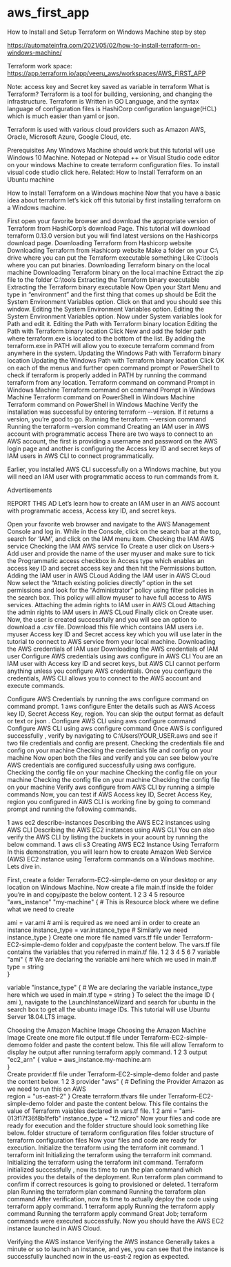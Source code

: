 # aws_first_app

How to Install and Setup Terraform on Windows Machine step by step

https://automateinfra.com/2021/05/02/how-to-install-terraform-on-windows-machine/

Terraform work space:
https://app.terraform.io/app/veeru_aws/workspaces/AWS_FIRST_APP

Note: access key and Secret key saved as variable in terraform
What is Terraform?
Terraform is a tool for building, versioning, and changing the infrastructure. Terraform is Written in GO Language, and the syntax language of configuration files is HashiCorp configuration language(HCL) which is much easier than yaml or json.

Terraform is used with various cloud providers such as Amazon AWS, Oracle, Microsoft Azure, Google Cloud, etc.

Prerequisites
Any Windows Machine should work but this tutorial will use Windows 10 Machine.
Notepad or Notepad ++ or Visual Studio code editor on your windows Machine to create terraform configuration files. To install visual code studio click here.
Related: How to Install Terraform on an Ubuntu machine

How to Install Terraform on a Windows machine
Now that you have a basic idea about terraform let’s kick off this tutorial by first installing terraform on a Windows machine.

First open your favorite browser and download the appropriate version of Terraform from HashiCorp’s download Page. This tutorial will download terraform 0.13.0 version but you will find latest versions on the Hashicorps download page.
Downloading Terraform from Hashicorp website
Downloading Terraform from Hashicorp website
Make a folder on your C:\ drive where you can put the Terraform executable something Like  C:\tools where you can put binaries.
Downloading Terraform binary on the local machine
Downloading Terraform binary on the local machine
Extract the zip file to the folder C:\tools
Extracting the Terraform binary executable
Extracting the Terraform binary executable
Now Open your Start Menu and type in “environment” and the first thing that comes up should be Edit the System Environment Variables option. Click on that and you should see this window.
Editing the System Environment Variables option.
Editing the System Environment Variables option.
Now under System variables look for Path and edit it.
Editing the Path with Terraform binary location
Editing the Path with Terraform binary location
Click New and add the folder path where terraform.exe is located to the bottom of the list. By adding the terraform.exe in PATH will allow you to execute terraform command from anywhere in the system.
Updating the Windows Path with Terraform binary location
Updating the Windows Path with Terraform binary location
Click OK on each of the menus and further open command prompt or PowerShell to check if terraform is properly added in PATH by running the command terraform from any location.
Terraform command on command Prompt in Windows Machine
Terraform command on command Prompt in Windows Machine
Terraform command on PowerShell in Windows Machine 
Terraform command on PowerShell in Windows Machine
Verify the installation was successful by entering terraform --version. If it returns a version, you’re good to go.
Running the terraform --version command
Running the terraform –version command
Creating an IAM user in AWS account with programmatic access
There are two ways to connect to an AWS account, the first is providing a username and password on the AWS login page and another is configuring the Access key ID and secret keys of IAM users in AWS CLI to connect programmatically.

Earlier, you installed AWS CLI successfully on a Windows machine, but you will need an IAM user with programmatic access to run commands from it.

Advertisements

REPORT THIS AD
Let’s learn how to create an IAM user in an AWS account with programmatic access, Access key ID, and secret keys.

Open your favorite web browser and navigate to the AWS Management Console and log in.
While in the Console, click on the search bar at the top, search for ‘IAM’, and click on the IAM menu item.
Checking the IAM AWS service
Checking the IAM AWS service
To Create a user click on Users→ Add user and provide the name of the user myuser and make sure to tick the Programmatic access checkbox in Access type which enables an access key ID and secret access key and then hit the Permissions button.
Adding the IAM user in AWS CLoud
Adding the IAM user in AWS CLoud
Now select the “Attach existing policies directly” option in the set permissions and look for the “Administrator” policy using filter policies in the search box. This policy will allow myuser to have full access to AWS services.
Attaching the admin rights to IAM user in AWS CLoud
Attaching the admin rights to IAM users in AWS CLoud
Finally click on Create user.
Now, the user is created successfully and you will see an option to download a .csv file. Download this file which contains IAM users i.e. myuser Access key ID and Secret access key which you will use later in the tutorial to connect to AWS service from your local machine.
Downloading the AWS credentials of IAM user 
Downloading the AWS credentials of IAM user
Configure AWS credentials using aws configure in AWS CLI
You are an IAM user with Access key ID and secret keys, but AWS CLI cannot perform anything unless you configure AWS credentials. Once you configure the credentials, AWS CLI allows you to connect to the AWS account and execute commands.

Configure AWS Credentials by running the aws configure command on command prompt.
1
aws configure
Enter the details such as AWS Access key ID, Secret Access Key, region. You can skip the output format as default or text or json .
Configure AWS CLI using aws configure command
Configure AWS CLI using aws configure command
Once AWS is configured successfully , verify by navigating to C:\Users\YOUR_USER\.aws  and see if two file credentials and config are present.
Checking the credentials file and config on your machine
Checking the credentials file and config on your machine
Now open both the files and verify and you can see below you’re AWS credentials are configured successfully using aws configure.
Checking the config file on your machine
Checking the config file on your machine
Checking the config file on your machine
Checking the config file on your machine
Verify aws configure from AWS CLI by running a simple commands
Now, you can test if AWS Access key ID, Secret Access Key, region you configured in AWS CLI is working fine by going to command prompt and running the following commands.

1
aws ec2 describe-instances
Describing the AWS EC2 instances using AWS CLI
Describing the AWS EC2 instances using AWS CLI
You can also verify the AWS CLI by listing the buckets in your acount by running the below command.
1
aws cli s3
Creating AWS EC2 Instance Using Terraform
In this demonstration, you will learn how to create Amazon Web Service (AWS) EC2 instance using Terraform commands on a Windows machine. Lets dive in.

First, create a folder Terraform-EC2-simple-demo on your desktop or any location on Windows Machine.
Now create a file main.tf inside the folder you’re in and copy/paste the below content.
1
2
3
4
5
resource "aws_instance" "my-machine" {          # This is Resource block where we define what we need to create
 
  ami = var.ami                                 # ami is required as we need ami in order to create an instance
  instance_type = var.instance_type             # Similarly we need instance_type
}
Create one more file named vars.tf file under Terraform-EC2-simple-demo folder and copy/paste the content below. The vars.tf file contains the variables that you referred in main.tf file.
1
2
3
4
5
6
7
variable "ami" {                       # We are declaring the variable ami here which we used in main.tf
  type = string      
}
 
variable "instance_type" {             # We are declaring the variable instance_type here which we used in main.tf
  type = string 
}
To select the the image ID ( ami ), navigate to the LaunchInstanceWizard and search for ubuntu in the search box to get all the ubuntu image IDs. This tutorial will use Ubuntu Server 18.04.LTS image.

Choosing the Amazon Machine Image
Choosing the Amazon Machine Image
Create one more file output.tf file under Terraform-EC2-simple-demomo folder and paste the content below. This file will allow Terraform to display he output after running terraform apply command.
1
2
3
output "ec2_arn" {
  value = aws_instance.my-machine.arn    
}  
Create provider.tf file under Terraform-EC2-simple-demo folder and paste the content below.
1
2
3
provider "aws" {     # Defining the Provider Amazon  as we need to run this on AWS  
  region = "us-east-2"
}
Create terraform.tfvars file under Terraform-EC2-simple-demo folder and paste the content below. This file contains the value of Terraform vaiables declared in vars.tf file.
1
2
ami = "ami-013f17f36f8b1fefb" 
instance_type = "t2.micro"
Now your files and code are ready for execution and the folder structure should look something like below.
 folder structure of terraform configuration files
folder structure of terraform configuration files
Now your files and code are ready for execution. Initialize the terraform using the terraform init command.
1
terraform init
Initializing the terraform using the terraform init command. 
Initializing the terraform using the terraform init command.
Terraform initialized successfully , now its time to run the plan command which provides you the details of the deployment. Run terraform plan command to confirm if correct resources is going to provisioned or deleted.
1
terraform plan
Running the terraform plan command
Running the terraform plan command
After verification, now its time to actually deploy the code using terraform apply command.
1
terraform apply
Running the terraform apply command
Running the terraform apply command
Great Job; terraform commands were executed successfully. Now you should have the AWS EC2 instance launched in AWS Cloud.

Verifying the AWS instance
Verifying the AWS instance
Generally takes a minute or so to launch an instance, and yes, you can see that the instance is successfully launched now in the us-east-2 region as expected.
